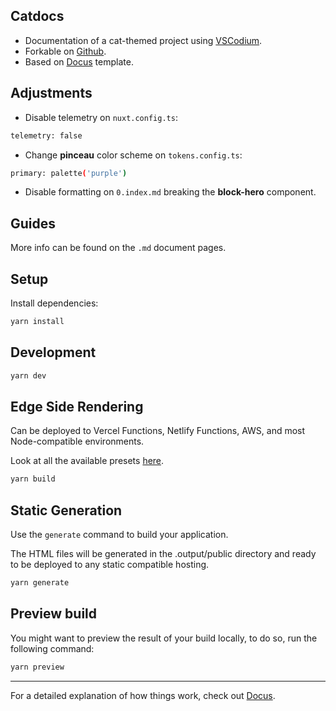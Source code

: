 ## Catdocs

- Documentation of a cat-themed project using [VSCodium](https://vscodium.com/).
- Forkable on [Github](https://github.com/Catventurist/Catdocnuxt).
- Based on [Docus](https://docus.dev) template. 

## Adjustments

- Disable telemetry on `nuxt.config.ts`:
```bash [js]
telemetry: false
```
- Change **pinceau** color scheme on `tokens.config.ts`:
```bash [js]
primary: palette('purple')
```
- Disable formatting on `0.index.md` breaking the **block-hero** component.

## Guides

More info can be found on the `.md` document pages.

## Setup

Install dependencies:

```bash
yarn install
```

## Development

```bash
yarn dev
```

## Edge Side Rendering

Can be deployed to Vercel Functions, Netlify Functions, AWS, and most Node-compatible environments.

Look at all the available presets [here](https://v3.nuxtjs.org/guide/deploy/presets).

```bash
yarn build
```

## Static Generation

Use the `generate` command to build your application.

The HTML files will be generated in the .output/public directory and ready to be deployed to any static compatible hosting.

```bash
yarn generate
```

## Preview build

You might want to preview the result of your build locally, to do so, run the following command:

```bash
yarn preview
```

---

For a detailed explanation of how things work, check out [Docus](https://docus.dev).
